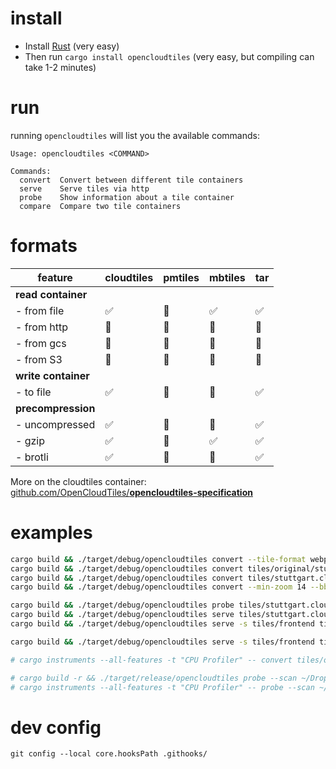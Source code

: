 
# install

- Install [Rust](https://doc.rust-lang.org/cargo/getting-started/installation.html) (very easy)
- Then run `cargo install opencloudtiles` (very easy, but compiling can take 1-2 minutes)

# run

running `opencloudtiles` will list you the available commands:
```
Usage: opencloudtiles <COMMAND>

Commands:
  convert  Convert between different tile containers
  serve    Serve tiles via http
  probe    Show information about a tile container
  compare  Compare two tile containers
```

# formats

| feature             | cloudtiles | pmtiles | mbtiles | tar |
|---------------------|------------|---------|---------|-----|
| **read container**  |            |         |         |     |
| - from file         | ✅          | 🚧      | ✅       | ✅   |
| - from http         | 🚧         | 🚧      | 🚫      | 🚫  |
| - from gcs          | 🚧         | 🚧      | 🚫      | 🚫  |
| - from S3           | 🚧         | 🚧      | 🚫      | 🚫  |
| **write container** |            |         |         |     |
| - to file           | ✅          | 🚧      | 🚧      | ✅   |
| **precompression**  |            |         |         |     |
| - uncompressed      | ✅          | 🚧      | 🚫      | ✅   |
| - gzip              | ✅          | 🚧      | ✅       | ✅   |
| - brotli            | ✅          | 🚧      | 🚫      | ✅   |

More on the cloudtiles container: [github.com/OpenCloudTiles/**opencloudtiles-specification**](https://github.com/OpenCloudTiles/opencloudtiles-specification)

# examples

```bash
cargo build && ./target/debug/opencloudtiles convert --tile-format webp tiles/original/hitzekarte.tar tiles/hitzekarte.tar
cargo build && ./target/debug/opencloudtiles convert tiles/original/stuttgart.mbtiles tiles/stuttgart.cloudtiles
cargo build && ./target/debug/opencloudtiles convert tiles/stuttgart.cloudtiles tiles/stuttgart.tar
cargo build && ./target/debug/opencloudtiles convert --min-zoom 14 --bbox -30,15,-20,20 tiles/original/2023-01-planet.mbtiles tiles/mostly_water.cloudtiles

cargo build && ./target/debug/opencloudtiles probe tiles/stuttgart.cloudtiles
cargo build && ./target/debug/opencloudtiles serve tiles/stuttgart.cloudtiles
cargo build && ./target/debug/opencloudtiles serve -s tiles/frontend tiles/stuttgart.cloudtiles

cargo build && ./target/debug/opencloudtiles serve -s tiles/frontend tiles/original/europe.mbtiles

# cargo instruments --all-features -t "CPU Profiler" -- convert tiles/original/philippines.mbtiles tiles/philippines.cloudtiles

# cargo build -r && ./target/release/opencloudtiles probe --scan ~/Dropbox/Dropbox\ upload/Dropbbox\ upload\ new/opencloudtiles/mbtiles/2023-01-eu-de.mbtiles
# cargo instruments --all-features -t "CPU Profiler" -- probe --scan ~/Dropbox/Dropbox\ upload/Dropbbox\ upload\ new/opencloudtiles/mbtiles/2023-01-eu-de.mbtiles
```

# dev config

```
git config --local core.hooksPath .githooks/
```

